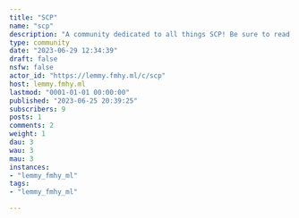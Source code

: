 ```yaml
---
title: "SCP" 
name: "scp"
description: "A community dedicated to all things SCP! Be sure to read the rules before posting and have fun!"
type: community
date: "2023-06-29 12:34:39"
draft: false
nsfw: false
actor_id: "https://lemmy.fmhy.ml/c/scp"
host: lemmy.fmhy.ml
lastmod: "0001-01-01 00:00:00"
published: "2023-06-25 20:39:25"
subscribers: 9
posts: 1
comments: 2
weight: 1
dau: 3
wau: 3
mau: 3
instances:
- "lemmy_fmhy_ml"
tags: 
- "lemmy_fmhy_ml"

---
```

